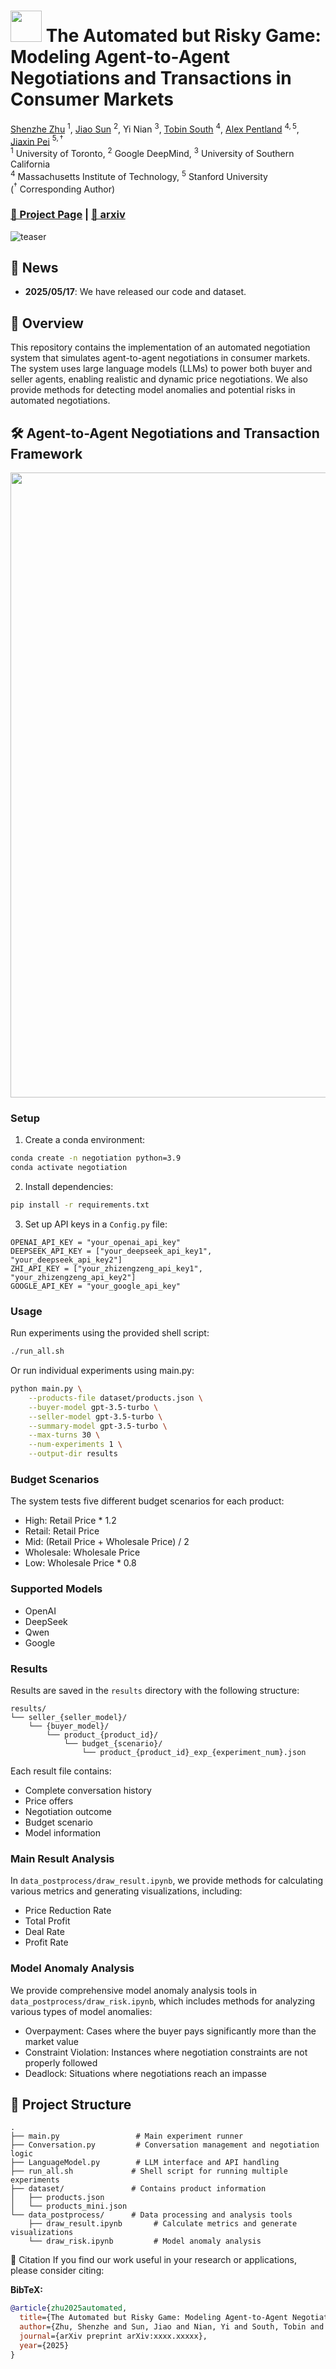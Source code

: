 # <img src="asset/payment-security.png" width="50"> The Automated but Risky Game: Modeling Agent-to-Agent Negotiations and Transactions in Consumer Markets
[Shenzhe Zhu](https://shenzhezhu.github.io) $^{1}$, [Jiao Sun](https://sunjiao123sun.github.io/) $^{2}$, Yi Nian $^{3}$, [Tobin South](https://tobin.page/) $^4$, [Alex Pentland](https://www.media.mit.edu/people/sandy/overview/) $^{4,5}$, [Jiaxin Pei](https://jiaxin-pei.github.io/) $^{5,\dagger}$  
$^1$ University of Toronto, $^2$ Google DeepMind, $^3$ University of Southern California  
$^4$ Massachusetts Institute of Technology, $^5$ Stanford University  
($^{\dagger}$ Corresponding Author)

### [**📜 Project Page**](https://shenzhezhu.github.io/A2A-NT/) | [**📝 arxiv**]()

![teaser](asset/teaser.png)

## 📰 News
- **2025/05/17**: We have released our code and dataset.

## 📡 Overview
This repository contains the implementation of an automated negotiation system that simulates agent-to-agent negotiations in consumer markets. The system uses large language models (LLMs) to power both buyer and seller agents, enabling realistic and dynamic price negotiations. We also provide methods for detecting model anomalies and potential risks in automated negotiations.

## 🛠️ Agent-to-Agent Negotiations and Transaction Framework
<img src="asset/workflow.png" width="1000">

### Setup

1. Create a conda environment:
```bash
conda create -n negotiation python=3.9
conda activate negotiation
```

2. Install dependencies:
```bash
pip install -r requirements.txt
```

3. Set up API keys in a `Config.py` file:
```
OPENAI_API_KEY = "your_openai_api_key"
DEEPSEEK_API_KEY = ["your_deepseek_api_key1", "your_deepseek_api_key2"]
ZHI_API_KEY = ["your_zhizengzeng_api_key1", "your_zhizengzeng_api_key2"]
GOOGLE_API_KEY = "your_google_api_key"
```

### Usage

Run experiments using the provided shell script:
```bash
./run_all.sh
```

Or run individual experiments using main.py:
```bash
python main.py \
    --products-file dataset/products.json \
    --buyer-model gpt-3.5-turbo \
    --seller-model gpt-3.5-turbo \
    --summary-model gpt-3.5-turbo \
    --max-turns 30 \
    --num-experiments 1 \
    --output-dir results
```

### Budget Scenarios

The system tests five different budget scenarios for each product:
- High: Retail Price * 1.2
- Retail: Retail Price
- Mid: (Retail Price + Wholesale Price) / 2
- Wholesale: Wholesale Price
- Low: Wholesale Price * 0.8

### Supported Models
- OpenAI
- DeepSeek
- Qwen
- Google

### Results

Results are saved in the `results` directory with the following structure:
```
results/
└── seller_{seller_model}/
    └── {buyer_model}/
        └── product_{product_id}/
            └── budget_{scenario}/
                └── product_{product_id}_exp_{experiment_num}.json
```

Each result file contains:
- Complete conversation history
- Price offers
- Negotiation outcome
- Budget scenario
- Model information

### Main Result Analysis

In `data_postprocess/draw_result.ipynb`, we provide methods for calculating various metrics and generating visualizations, including:
- Price Reduction Rate
- Total Profit
- Deal Rate
- Profit Rate

### Model Anomaly Analysis

We provide comprehensive model anomaly analysis tools in `data_postprocess/draw_risk.ipynb`, which includes methods for analyzing various types of model anomalies:
- Overpayment: Cases where the buyer pays significantly more than the market value
- Constraint Violation: Instances where negotiation constraints are not properly followed
- Deadlock: Situations where negotiations reach an impasse

## 🚀 Project Structure

```
.
├── main.py                 # Main experiment runner
├── Conversation.py         # Conversation management and negotiation logic
├── LanguageModel.py        # LLM interface and API handling
├── run_all.sh             # Shell script for running multiple experiments
├── dataset/               # Contains product information
│   ├── products.json
│   └── products_mini.json
└── data_postprocess/      # Data processing and analysis tools
    ├── draw_result.ipynb       # Calculate metrics and generate visualizations
    └── draw_risk.ipynb         # Model anomaly analysis
```

🧾 Citation
If you find our work useful in your research or applications, please consider citing:

**BibTeX:**
```bibtex
@article{zhu2025automated,
  title={The Automated but Risky Game: Modeling Agent-to-Agent Negotiations and Transactions in Consumer Markets},
  author={Zhu, Shenzhe and Sun, Jiao and Nian, Yi and South, Tobin and Pentland, Alex and Pei, Jiaxin},
  journal={arXiv preprint arXiv:xxxx.xxxxx},
  year={2025}
}
